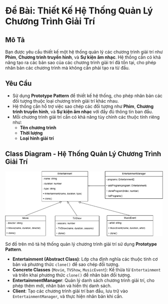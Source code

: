 # Đề Bài: Thiết Kế Hệ Thống Quản Lý Chương Trình Giải Trí

## Mô Tả

Bạn được yêu cầu thiết kế một hệ thống quản lý các chương trình giải trí như **Phim**, **Chương trình truyền hình**, và **Sự kiện âm nhạc**. Hệ thống cần có khả năng tạo ra các bản sao của các chương trình giải trí đã tồn tại, cho phép nhân bản các chương trình mà không cần phải tạo ra từ đầu.

## Yêu Cầu

-   Sử dụng **Prototype Pattern** để thiết kế hệ thống, cho phép nhân bản các đối tượng thuộc loại chương trình giải trí khác nhau.
-   Hệ thống cần hỗ trợ việc sao chép các đối tượng như **Phim**, **Chương trình truyền hình**, và **Sự kiện âm nhạc** với đầy đủ thông tin ban đầu.
-   Mỗi chương trình giải trí cần có khả năng tùy chỉnh các thuộc tính riêng như:
    -   **Tên chương trình**
    -   **Thời lượng**
    -   **Loại hình giải trí**

## Class Diagram - Hệ Thống Quản Lý Chương Trình Giải Trí

![Class diagram](../../images/prototype.png)

Sơ đồ trên mô tả hệ thống quản lý chương trình giải trí sử dụng **Prototype Pattern**.

-   **Entertainment (Abstract Class)**: Lớp cha định nghĩa các thuộc tính cơ bản và phương thức `clone()` để sao chép đối tượng.
-   **Concrete Classes** (`Movie`, `TVShow`, `MusicEvent`): Kế thừa từ `Entertainment` và triển khai phương thức `clone()` để nhân bản đối tượng.
-   **EntertainmentManager**: Quản lý danh sách chương trình giải trí, cho phép thêm mới, nhân bản và hiển thị danh sách.
-   **Client**: Tạo các chương trình giải trí ban đầu, lưu trữ vào `EntertainmentManager`, và thực hiện nhân bản khi cần.
